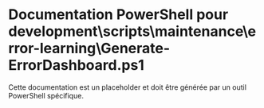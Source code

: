 # Documentation PowerShell pour development\scripts\maintenance\error-learning\Generate-ErrorDashboard.ps1

Cette documentation est un placeholder et doit être générée par un outil PowerShell spécifique.
